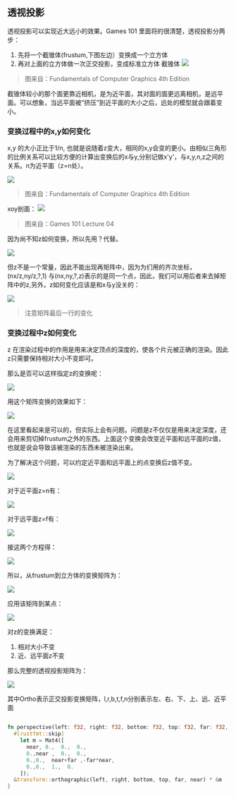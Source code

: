 ## 透视投影

透视投影可以实现近大远小的效果。Games 101 里面将的很清楚，透视投影分两步：
1. 先将一个截锥体(frustum,下图左边）变换成一个立方体
1. 再对上面的立方体做一次正交投影，变成标准立方体 
截锥体
![](./frustum.png)
>图来自：Fundamentals of Computer Graphics 4th Edition

截锥体较小的那个面更靠近相机，是为近平面，其对面的面更远离相机，是远平面。可以想象，当远平面被“挤压”到近平面的大小之后，远处的模型就会跟着变小。

### 变换过程中的x,y如何变化

x,y 的大小正比于1/n, 也就是说随着z变大，相同的x,y会变的更小。由相似三角形的比例关系可以比较方便的计算出变换后的x与y,分别记做x'y'，与x,y,n,z之间的关系。n为近平面（z=n处）。

![](./2.png)
>图来自：Fundamentals of Computer Graphics 4th Edition

xoy剖面：
![](./3.png)
>图来自：Games 101 Lecture 04

因为尚不知z如何变换，所以先用？代替。
<!--
M((x),(y),(z),(1)) = (((n/z)x),((n/z)y),(?),(1))
=[[n/z,0,0,0],[0,n/z,0,0],[?,?,?,?],[0,0,0,1]]((x),(y),(z),(1))
-->
![](./1.svg)

但z不是一个常量，因此不能出现再矩阵中，因为为们用的齐次坐标，(nx/z,ny/z,?,1) 与(nx,ny,?,z)表示的是同一个点，因此，我们可以用后者来去掉矩阵中的z,另外，z如何变化应该是和x与y没关的：

<!--
[[n,0,0,0],[0,n,0,0],[0,0,?,?],[0,0,1,0]]((x),(y),(z),(1))
=((nx),(ny),(?),(z))
-->

![](./2.svg)

>注意矩阵最后一行的变化


### 变换过程中z如何变化

z 在渲染过程中的作用是用来决定顶点的深度的，使各个片元被正确的渲染。因此z只需要保持相对大小不变即可。

那么是否可以这样指定z的变换呢：
<!-- 
[[n,0,0,0],[0,n,0,0],[0,0,0,n],[0,0,1,0]]((x),(y),(z),(1))
=((nx),(ny),(n),(z))~((n/zx),(n/zy),(n/z),(1))
-->

![](./3.svg)

用这个矩阵变换的效果如下：

![](1.gif)

在这里看起来是可以的，但实际上会有问题。问题是z不仅仅是用来决定深度，还会用来剪切掉frustum之外的东西。上面这个变换会改变近平面和远平面的z值，也就是说会导致该被渲染的东西未被渲染出来。

为了解决这个问题，可以约定近平面和远平面上的点变换后z值不变。
<!--

[[n,0,0,0],[0,n,0,0],[0,0,A,B],[0,0,1,0]]((x),(y),(z),(1))
=((nx),(ny),(Az+B),(z))
-->
![](./4.svg)

对于近平面z=n有：
<!--
An+B = n^2
-->
![](./5.svg)

对于远平面z=f有：

<!--
Af+B = f^2
-->
![](./6.svg)

接这两个方程得：
<!--
{(A=n+f),(B=-nf):}
-->
![](./7.svg)

所以，从frustum到立方体的变换矩阵为：
<!--
[[n,0,0,0],[0,n,0,0],[0,0,n+f,-nf],[0,0,1,0]]
-->
![](./8.svg)

<!--
[[n,0,0,0],[0,n,0,0],[0,0,n+f,-nf],[0,0,1,0]]((x),(y),(z),(1))
=((nx),(ny),((n+f)z-nf),(z))~((n/zx),(n/zy),(n+f-(nf)/z),(1))
-->
应用该矩阵到某点：

![](./8_1.svg)

对z的变换满足：
1. 相对大小不变
1. 近、远平面z不变


那么完整的透视投影矩阵为：
<!--
Ortho(l,r,b,t,f,n)
[[n,0,0,0],[0,n,0,0],[0,0,n+f,-nf],[0,0,1,0]]
-->
![](./9.svg)


其中Ortho表示正交投影变换矩阵，l,r,b,t,f,n分别表示左、右、下、上、远、近平面

```rust

fn perspective(left: f32, right: f32, bottom: f32, top: f32, far: f32, near: f32) -> Mat4 {
  #[rustfmt::skip]
    let m = Mat4([
      near, 0.,  0.,  0.,
      0.,near ,  0.,  0.,
      0.,0.,  near+far ,-far*near,
      0.,0.,  1.,  0.
    ]);
  &transform::orthographic(left, right, bottom, top, far, near) * &m
}

```

